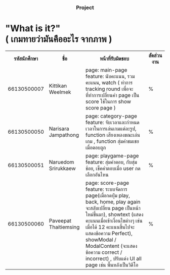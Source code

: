   <h3 style="text-align:center;">Project</h3>
  <h1>"What is it?"<br>( เกมทายว่ามันคืออะไร จากภาพ )</h1>
<table>
  <colgroup>
    <col>
    <col>
  </colgroup>
  <tr>
    <th>รหัสนักศึกษา</th>
    <th>ชื่อ</th>
    <th>หน้าที่รับผิดชอบ</th>
    <th>สัดส่วนงาน</th>
  </tr>
  <tr>
    <td>66130500007</td>
    <td>Kittikan Weelmek</td>
    <td>page: main-page<br>
        feature: นับคะแนน, รวมคะแนน, watch ( ทำการ tracking round เพื่อจะที่ทำการเปลี่ยนค่า page เป็น score ใช้ในการ show score page )
    </td>
    <td>%</td>
  </tr>
  
  <tr>
    <td>66130500050</td>
    <td>Narisara Jampathong</td>
    <td>page: category-page<br>
        feature: จับเวลาและกำหนดเวลาในการเล่นเกมแต่ละรูป,  function เสียงเพลงขณะเล่นเกม , function สุ่มคำชมเชยเมื่อตอบถูก
    </td>
    <td>%</td>
  </tr>

  <tr>
    <td>66130500051</td>
    <td>Naruedom Srirukkaew</td>
    <td>page: playgame-page<br>
        feature: สุ่มคำตอบ, กับสุ่มช้อย, เช็คคำตอบเมื่อ user กดเลือกอันไหน
    </td>
    <td>%</td>
  </tr>

  <tr>
    <td>66130500060</td>
    <td>Paveepat Thaitiemsing</td>
    <td>page: score-page<br>
        feature: ระบบจัดการ page(เมื่อกดปุ่ม play, back, home, play again จะสลับเปลี่ยน page เป็นหน้าใหม่ขึ้นมา), showtext (แสดงคะแนนเมื่อเข้าเงื่อนไขต่างๆ เช่น เมื่อได้ 12 คะแนนขึ้นไปจะแสดงข้อความ     
        Perfect), showModal / ModalContent (จะแสดงข้อความ correct / incorrect) , ปรับแต่ง UI all page เช่น พื้นหลังเป็นวิดีโอ
    </td>
    <td>%</td>
  </tr>

   

  

 
